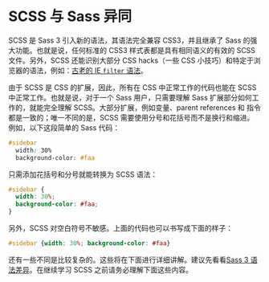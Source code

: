 # SCSS 与 Sass 异同

SCSS 是 Sass 3 引入新的语法，其语法完全兼容 CSS3，并且继承了 Sass 的强大功能。也就是说，任何标准的 CSS3 样式表都是具有相同语义的有效的 SCSS 文件。另外，SCSS 还能识别大部分 CSS hacks（一些 CSS 小技巧）和特定于浏览器的语法，例如：[古老的 IE `filter` 语法](http://msdn.microsoft.com/en-us/library/ms532847(v=vs.85).aspx#Defining_Visual_Filt)。

由于 SCSS 是 CSS 的扩展，因此，所有在 CSS 中正常工作的代码也能在 SCSS 中正常工作。也就是说，对于一个 Sass 用户，只需要理解 Sass 扩展部分如何工作的，就能完全理解 SCSS。大部分扩展，例如变量、parent references 和 指令都是一致的；唯一不同的是，SCSS 需要使用分号和花括号而不是换行和缩进。 例如，以下这段简单的 Sass 代码：

```scss
#sidebar
  width: 30%
  background-color: #faa
```

只需添加花括号和分号就能转换为 SCSS 语法：

```scss
#sidebar {
  width: 30%;
  background-color: #faa;
}
```

另外，SCSS 对空白符号不敏感。上面的代码也可以书写成下面的样子：

```scss
#sidebar {width: 30%; background-color: #faa}
```

还有一些不同是比较复杂的。这些将在下面进行详细讲解。建议先看看[Sass 3 语法差异](http://sass.bootcss.com/sass-changelog/#3-0-0-syntax-changes)。在继续学习 SCSS 之前请务必理解下面这些内容。